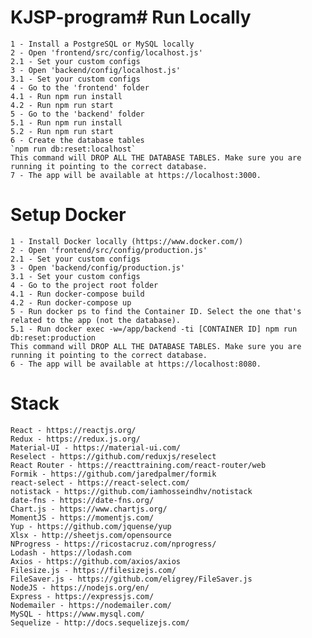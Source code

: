 # KJSP-program# Run Locally

    1 - Install a PostgreSQL or MySQL locally
    2 - Open 'frontend/src/config/localhost.js'
    2.1 - Set your custom configs
    3 - Open 'backend/config/localhost.js'
    3.1 - Set your custom configs
    4 - Go to the 'frontend' folder
    4.1 - Run npm run install
    4.2 - Run npm run start
    5 - Go to the 'backend' folder
    5.1 - Run npm run install
    5.2 - Run npm run start
    6 - Create the database tables
    `npm run db:reset:localhost`
    This command will DROP ALL THE DATABASE TABLES. Make sure you are running it pointing to the correct database.
    7 - The app will be available at https://localhost:3000.


#  Setup Docker
    1 - Install Docker locally (https://www.docker.com/)
    2 - Open 'frontend/src/config/production.js'
    2.1 - Set your custom configs
    3 - Open 'backend/config/production.js'
    3.1 - Set your custom configs
    4 - Go to the project root folder
    4.1 - Run docker-compose build
    4.2 - Run docker-compose up
    5 - Run docker ps to find the Container ID. Select the one that's related to the app (not the database).
    5.1 - Run docker exec -w=/app/backend -ti [CONTAINER ID] npm run db:reset:production
    This command will DROP ALL THE DATABASE TABLES. Make sure you are running it pointing to the correct database.
    6 - The app will be available at https://localhost:8080.

# Stack
    React - https://reactjs.org/
    Redux - https://redux.js.org/
    Material-UI - https://material-ui.com/
    Reselect - https://github.com/reduxjs/reselect
    React Router - https://reacttraining.com/react-router/web
    Formik - https://github.com/jaredpalmer/formik
    react-select - https://react-select.com/
    notistack - https://github.com/iamhosseindhv/notistack
    date-fns - https://date-fns.org/
    Chart.js - https://www.chartjs.org/
    MomentJS - https://momentjs.com/
    Yup - https://github.com/jquense/yup
    Xlsx - http://sheetjs.com/opensource
    NProgress - https://ricostacruz.com/nprogress/
    Lodash - https://lodash.com
    Axios - https://github.com/axios/axios
    Filesize.js - https://filesizejs.com/
    FileSaver.js - https://github.com/eligrey/FileSaver.js
    NodeJS - https://nodejs.org/en/
    Express - https://expressjs.com/
    Nodemailer - https://nodemailer.com/
    MySQL - https://www.mysql.com/
    Sequelize - http://docs.sequelizejs.com/
